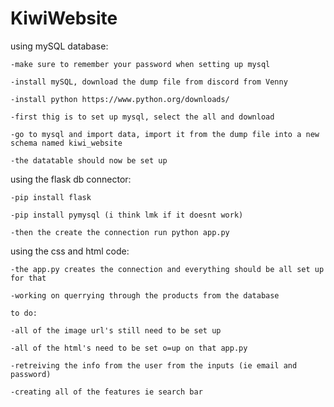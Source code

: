 # KiwiWebsite
using mySQL database:
    
    -make sure to remember your password when setting up mysql

    -install mySQL, download the dump file from discord from Venny
    
    -install python https://www.python.org/downloads/
    
    -first thig is to set up mysql, select the all and download
   
    -go to mysql and import data, import it from the dump file into a new schema named kiwi_website
    
    -the datatable should now be set up

using the flask db connector:

    -pip install flask

    -pip install pymysql (i think lmk if it doesnt work)

    -then the create the connection run python app.py
    
using the css and html code:
    
    -the app.py creates the connection and everything should be all set up for that
    
    -working on querrying through the products from the database
    
    to do:
    
    -all of the image url's still need to be set up
    
    -all of the html's need to be set o=up on that app.py
    
    -retreiving the info from the user from the inputs (ie email and password)
   
    -creating all of the features ie search bar
    

